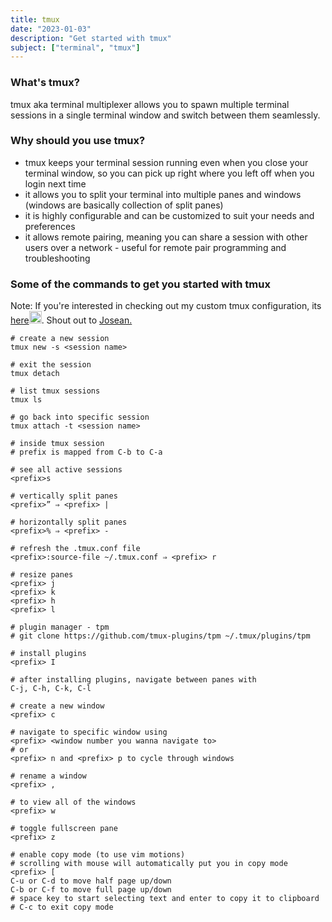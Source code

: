```yaml
---
title: tmux
date: "2023-01-03"
description: "Get started with tmux"
subject: ["terminal", "tmux"]
---
```


### What's tmux?

tmux aka terminal multiplexer allows you to spawn multiple terminal sessions in a
single terminal window and switch between them seamlessly.

### Why should you use tmux?

- tmux keeps your terminal session running even when you close your terminal window, so you can pick up right where you left off when you login next time
- it allows you to split your terminal into multiple panes and windows (windows are basically collection of split panes)
- it is highly configurable and can be customized to suit your needs and preferences
- it allows remote pairing, meaning you can share a session with other users over a network - useful for remote pair programming and troubleshooting

### Some of the commands to get you started with tmux

Note: If you're interested in checking out my custom tmux configuration, its [here<img src="https://raw.githubusercontent.com/FortAwesome/Font-Awesome/6.x/svgs/solid/link.svg" width="20" height="20">](https://github.com/samya-ak/dotfiles/blob/master/.tmux.conf).
Shout out to [Josean.](https://youtu.be/U-omALWIBos)

```shell
# create a new session
tmux new -s <session name>

# exit the session
tmux detach

# list tmux sessions
tmux ls

# go back into specific session
tmux attach -t <session name>

# inside tmux session
# prefix is mapped from C-b to C-a

# see all active sessions
<prefix>s

# vertically split panes
<prefix>” ⇒ <prefix> |

# horizontally split panes
<prefix>% ⇒ <prefix> - 

# refresh the .tmux.conf file
<prefix>:source-file ~/.tmux.conf ⇒ <prefix> r

# resize panes
<prefix> j
<prefix> k
<prefix> h
<prefix> l

# plugin manager - tpm
# git clone https://github.com/tmux-plugins/tpm ~/.tmux/plugins/tpm

# install plugins
<prefix> I

# after installing plugins, navigate between panes with
C-j, C-h, C-k, C-l

# create a new window
<prefix> c

# navigate to specific window using
<prefix> <window number you wanna navigate to>
# or
<prefix> n and <prefix> p to cycle through windows

# rename a window
<prefix> ,

# to view all of the windows
<prefix> w 

# toggle fullscreen pane
<prefix> z

# enable copy mode (to use vim motions)
# scrolling with mouse will automatically put you in copy mode
<prefix> [
C-u or C-d to move half page up/down
C-b or C-f to move full page up/down
# space key to start selecting text and enter to copy it to clipboard
# C-c to exit copy mode
```


